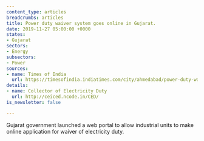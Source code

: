 ```yaml
---
content_type: articles
breadcrumbs: articles
title: Power duty waiver system goes online in Gujarat.
date: 2019-11-27 05:00:00 +0000
states:
- Gujarat
sectors:
- Energy
subsectors:
- Power
sources:
- name: Times of India
  url: https://timesofindia.indiatimes.com/city/ahmedabad/power-duty-waiver-system-goes-online-in-gujarat/articleshow/72178855.cms
details:
- name: Collector of Electricity Duty
  url: http://ceiced.ncode.in/CED/
is_newsletter: false

---
```

Gujarat government launched a web portal to allow industrial units to make online application for waiver of electricity duty.
